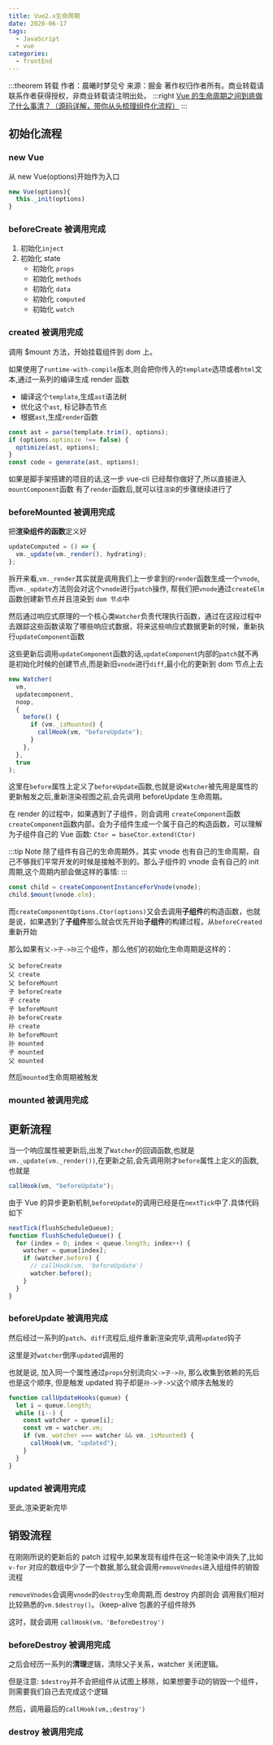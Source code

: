 ```yaml
---
title: Vue2.x生命周期
date: 2020-06-17
tags:
  - JavaScript
  - vue
categories:
  - frontEnd
---
```


:::theorem 转载
作者：晨曦时梦见兮
来源：掘金
著作权归作者所有。商业转载请联系作者获得授权，非商业转载请注明出处。
:::right
[Vue 的生命周期之间到底做了什么事清？（源码详解，带你从头梳理组件化流程）](https://juejin.im/post/5e88953b6fb9a03c4e6468a5)
:::

## 初始化流程

### new Vue

从 new Vue(options)开始作为入口

```js
new Vue(options){
  this._init(options)
}
```

### beforeCreate 被调用完成

1. 初始化`inject`
2. 初始化 state
   - 初始化 `props`
   - 初始化 `methods`
   - 初始化 `data`
   - 初始化 `computed`
   - 初始化 `watch`

### created 被调用完成

调用 \$mount 方法，开始挂载组件到 dom 上。

如果使用了`runtime-with-compile`版本,则会把你传入的`template`选项或者`html`文本,通过一系列的编译生成 render 函数

- 编译这个`template`,生成`ast`语法树
- 优化这个`ast`, 标记静态节点
- 根据`ast`,生成`render`函数

```js
const ast = parse(template.trim(), options);
if (options.optimize !== false) {
  optimize(ast, options);
}
const code = generate(ast, options);
```

如果是脚手架搭建的项目的话,这一步 vue-cli 已经帮你做好了,所以直接进入`mountComponent`函数
有了`render`函数后,就可以往`渲染`的步骤继续进行了

### beforeMounted 被调用完成

把**渲染组件的函数**定义好

```js
updateComputed = () => {
  vm._update(vm._render(), hydrating);
};
```

拆开来看,`vm._render`其实就是调用我们上一步拿到的`render`函数生成一个`vnode`,而`vm._update`方法则会对这个`vnode`进行`patch`操作, 帮我们把`vnode`通过`createElm`函数创建新节点并且渲染到 `dom 节点`中

然后通过响应式原理的一个核心类`Watcher`负责代理执行函数，通过在这段过程中去跟踪这些函数读取了哪些响应式数据，将来这些响应式数据更新的时候，重新执行`updateComponent`函数

这些更新后调用`updateComponent`函数的话,`updateComponent`内部的`patch`就不再是初始化时候的创建节点,而是新旧`vnode`进行`diff`,最小化的更新到 dom 节点上去

```js
new Watcher(
  vm,
  updatecomponent,
  noop,
  {
    before() {
      if (vm._isMounted) {
        callHook(vm, "beforeUpdate");
      }
    },
  },
  true
);
```

这里在`before`属性上定义了`beforeUpdate`函数,也就是说`Watcher`被先用是属性的更新触发之后,重新渲染视图之前,会先调用 beforeUpdate 生命周期。

在 render 的过程中，如果遇到了子组件，则会调用 `createComponent`函数
`createComponent`函数内部，会为子组件生成一个属于自己的构造函数，可以理解为子组件自己的 Vue 函数: `Ctor = baseCtor.extend(Ctor)`

:::tip Note
除了组件有自己的生命周期外，其实 vnode 也有自己的生命周期，自己不够我们平常开发的时候是接触不到的。那么子组件的 vnode 会有自己的 init 周期,这个周期内部会做这样的事情:
:::

```js
const child = createComponentInstanceForVnode(vnode);
child.$mount(vnode.elm);
```

而`createComponentOptions.Ctor(options)`又会去调用**子组件**的构造函数，也就是说，如果遇到了**子组件**那么就会优先开始**子组件**的构建过程，从`beforeCreated`重新开始

那么如果有`父->子->孙`三个组件，那么他们的初始化生命周期是这样的：

```
父 beforeCreate
父 create
父 beforeMount
子 beforeCreate
子 create
子 beforeMount
孙 beforeCreate
孙 create
孙 beforeMount
孙 mounted
子 mounted
父 mounted
```

然后`mounted`生命周期被触发

### mounted 被调用完成

## 更新流程

当一个响应属性被更新后,出发了`Watcher`的回调函数,也就是`vm._update(vm._render())`,在更新之前,会先调用刚才`before`属性上定义的函数,也就是

```js
callHook(vm, "beforeUpdate");
```

由于 Vue 的异步更新机制,`beforeUpdate`的调用已经是在`nextTick`中了.具体代码如下

```js
nextTick(flushScheduleQueue);
function flushScheduleQueue() {
  for (index = 0; index < queue.length; index++) {
    watcher = queue[index];
    if (watcher.before) {
      // callHook(vm, 'beforeUpdate')
      watcher.before();
    }
  }
}
```

### beforeUpdate 被调用完成

然后经过一系列的`patch`、`diff`流程后,组件重新渲染完毕,调用`updated`钩子

这里是对`watcher`倒序`updated`调用的

也就是说, 加入同一个属性通过`props`分别流向`父->子->孙`, 那么收集到依赖的先后也是这个顺序, 但是触发 updated 钩子却是`孙->子->父`这个顺序去触发的

```js
function callUpdateHooks(queue) {
  let i = queue.length;
  while (i--) {
    const watcher = queue[i];
    const vm = watcher.vm;
    if (vm._watcher === watcher && vm._isMounted) {
      callHook(vm, "updated");
    }
  }
}
```

### updated 被调用完成

至此,渲染更新完毕

## 销毁流程

在刚刚所说的更新后的 patch 过程中,如果发现有组件在这一轮渲染中消失了,比如 `v-for` 对应的数组中少了一个数据,那么就会调用`removeVnodes`进入组组件的销毁流程

`removeVnodes`会调用`vnode`的`destroy`生命周期,而 destroy 内部则会 调用我们相对比较熟悉的`vm.$destroy()`。（keep-alive 包裹的子组件除外

这时，就会调用 `callHook(vm，'BeforeDestroy')`

### beforeDestroy 被调用完成

之后会经历一系列的**清理**逻辑，清除父子关系，watcher 关闭逻辑。

但是注意: `$destroy`并不会把组件从试图上移除，如果想要手动的销毁一个组件，则需要我们自己去完成这个逻辑

然后，调用最后的`callHook(vm,;destroy')`

### destroy 被调用完成

